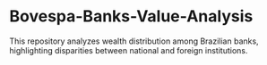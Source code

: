# Bovespa-Banks-Value-Analysis
This repository analyzes wealth distribution among Brazilian banks, highlighting disparities between national and foreign institutions.
